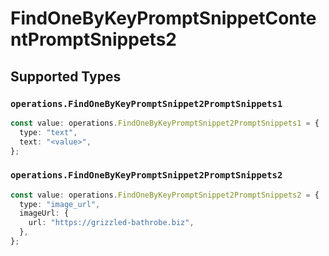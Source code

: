 # FindOneByKeyPromptSnippetContentPromptSnippets2


## Supported Types

### `operations.FindOneByKeyPromptSnippet2PromptSnippets1`

```typescript
const value: operations.FindOneByKeyPromptSnippet2PromptSnippets1 = {
  type: "text",
  text: "<value>",
};
```

### `operations.FindOneByKeyPromptSnippet2PromptSnippets2`

```typescript
const value: operations.FindOneByKeyPromptSnippet2PromptSnippets2 = {
  type: "image_url",
  imageUrl: {
    url: "https://grizzled-bathrobe.biz",
  },
};
```

